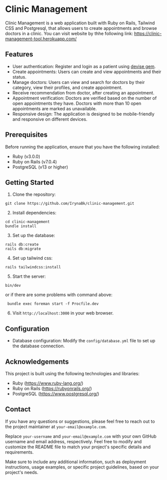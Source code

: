 # Clinic Management

Clinic Management is a web application built with Ruby on Rails, Tailwind CSS and Postgresql, that allows users to create appointments and browse doctors in a clinic.
You can visit website by thhe following link: https://clinic-management-tool.herokuapp.com/ 

## Features

- User authentication: Register and login as a patient using [devise gem](https://github.com/heartcombo/devise).
- Create appointments: Users can create and view appointments and their status.
- Manage doctors: Users can view and search for doctors by their category, view their profiles, and create appointment.
- Receive recommendation from doctor, after creating an appointment.
- Appointment verification: Doctors are verified based on the number of open appointments they have. Doctors with more than 10 open appointments are marked as unavailable.
- Responsive design: The application is designed to be mobile-friendly and responsive on different devices.

## Prerequisites

Before running the application, ensure that you have the following installed:

- Ruby (v3.0.0)
- Ruby on Rails (v7.0.4)
- PostgreSQL (v13 or higher)

## Getting Started

1. Clone the repository:

```shell
git clone https://github.com/IrynaBk/clinic-management.git
```

2. Install dependencies:

```shell
cd clinic-management
bundle install
```

3. Set up the database:

```shell
rails db:create
rails db:migrate
```

4. Set up tailwind css:

```shell
rails tailwindcss:install
```

5. Start the server:

```shell
bin/dev
```

or if there are some problems with command above:

```shell
 bundle exec foreman start -f Procfile.dev 
```

6. Visit `http://localhost:3000` in your web browser.

## Configuration

- Database configuration: Modify the `config/database.yml` file to set up the database connection.


## Acknowledgements

This project is built using the following technologies and libraries:

- Ruby (https://www.ruby-lang.org/)
- Ruby on Rails (https://rubyonrails.org/)
- PostgreSQL (https://www.postgresql.org/)

## Contact

If you have any questions or suggestions, please feel free to reach out to the project maintainer at `your-email@example.com`.

Replace `your-username` and `your-email@example.com` with your own GitHub username and email address, respectively. Feel free to modify and customize the README file to match your project's specific details and requirements.

Make sure to include any additional information, such as deployment instructions, usage examples, or specific project guidelines, based on your project's needs.
